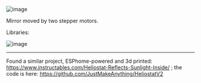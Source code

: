 ![image](https://github.com/jumpjack/heliostat/assets/1620953/d4002e7d-404f-4c01-be54-4f42a3ecbbb3)


Mirror moved by two stepper motors.

Libraries:

![image](https://github.com/jumpjack/heliostat/assets/1620953/489013b3-e704-4e08-a782-8f857ef229c1)


----------

Found a similar project, ESPhome-powered and 3d printed: https://www.instructables.com/Heliostat-Reflects-Sunlight-Inside/ ; the code is here: https://github.com/JustMakeAnything/HeliostatV2



